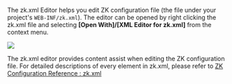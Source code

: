 The zk.xml Editor helps you edit ZK configuration file (the file under
your project's `WEB-INF/zk.xml`). The editor can be opened by right
clicking the zk.xml file and selecting **\[Open With\]/\[XML Editor for
zk.xml\]** from the context menu.

![](images/images/zkxmlEditor.png)

The zk.xml editor provides content assist when editing the ZK
configuration file. For detailed descriptions of every element in
zk.xml, please refer to [ ZK Configuration Reference :
zk.xml](ZK_Configuration_Reference/zk.xml)
